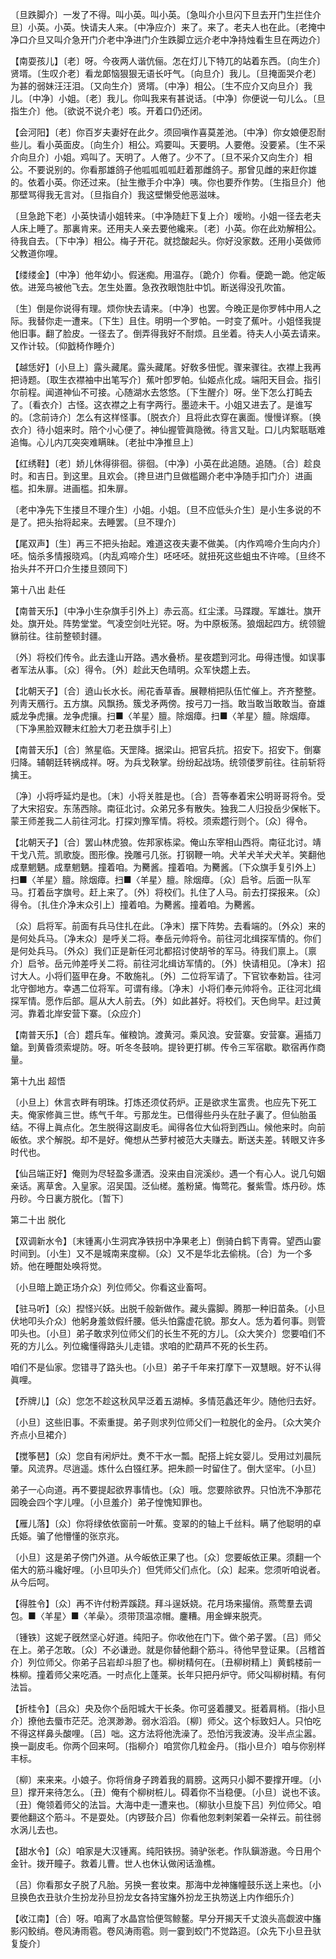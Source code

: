 <!-- { "loadSidebar": true } -->
〔旦跌脚介〕一发了不得。叫小英。叫小英。〔急叫介小旦闪下旦去开门生拦住介旦〕小英。小英。快请夫人来。〔中净应介〕来了。来了。老夫人也在此。〔老掩中净口介旦又叫介急开门介老中净进门介生跌脚立远介老中净持烛看生旦在两边介〕 

【南耍孩儿】〔老〕呀。今夜两人谐伉俪。怎在灯儿下特兀的站着东西。〔向生介〕贤壻。〔生叹介老〕看龙郞恼狠狠无语长吁气。〔向旦介〕我儿。〔旦掩面哭介老〕为甚的弱妹汪汪泪。〔又向生介〕贤壻。〔中净〕相公。〔生不应介又向旦介〕我儿。〔中净〕小姐。〔老〕我儿。你叫我来有甚说话。〔中净〕你便说一句儿么。〔旦指生介〕他。〔欲说不说介老〕咳。开着口仍还闭。

【会河阳】〔老〕你百岁夫妻好在此夕。须回嗔作喜莫差池。〔中净〕你女娘便忍耐些儿。看小英面皮。〔向生介〕相公。鸡要叫。天要明。人要倦。没要紧。〔生不采介向旦介〕小姐。鸡叫了。天明了。人倦了。少不了。〔旦不采介又向生介〕相公。不要说别的。你看那雄鸽子他呱呱呱呱赶着那雌鸽子。那曾见雌的来赶你雄的。依着小英。你还过来。〔扯生撤手介中净〕咦。你也要乔作势。〔生指旦介〕他那壁骂得我无言对。〔旦指自介〕我这壁懒受他恶滋味。

〔旦急跄下老〕小英快请小姐转来。〔中净随赶下复上介〕嗳哟。小姐一径去老夫人床上睡了。那裏肯来。还用夫人亲去要他纔来。〔老〕小英。你在此劝解相公。待我自去。〔下中净〕相公。梅子开花。就捻酸起头。你好没家数。还用小英做师父教道你哩。 

【缕缕金】〔中净〕他年幼小。假迷痴。用温存。〔跪介〕你看。便跪一跪。他定皈依。进笼鸟被他飞去。怎生处置。急孜孜眼饱肚中饥。断送得没孔吹笛。

〔生〕倒是你说得有理。烦你快去请来。〔中净〕也罢。今晚正是你罗帏中用人之际。我替你走一遭来。〔下生〕且住。明明一个罗帕。一时变了蕉叶。小姐怪我提他旧事。翻了脸皮。一径去了。倒弄得我好不耐烦。且坐着。待夫人小英去请来。又作计较。〔仰戤椅作睡介〕 

【越恁好】〔小旦上〕露头藏尾。露头藏尾。好敎多忸怩。骤来骤往。衣襟上我再把诗题。〔取生衣襟袖中出笔写介〕蕉叶卽罗帕。仙姬点化成。端阳天目会。指引尔前程。闻道神仙不可接。心随湖水去悠悠。〔下生醒介〕呀。坐下怎么打盹去了。〔看衣介〕古怪。这衣襟之上有字两行。墨迹未干。小姐又进去了。是谁写的。〔念前诗介〕怎么有这样怪事。〔脱衣介〕且将此衣穿在裏面。慢慢详察。〔换衣介〕待小姐来时。陪个小心便了。神仙握管眞隐微。待言又耻。口儿内絮聒聒难追悔。心儿内兀突突难瞒昧。〔老扯中净推旦上〕 

【红绣鞋】〔老〕娇儿休得徘徊。徘徊。〔中净〕小英在此追随。追随。〔合〕趁良时。和吉日。到这里。且欢会。〔搀旦进门旦做槛踢介老中净随手扣门介〕进画槛。扣朱扉。进画槛。扣朱扉。

〔老中净先下生搂旦不理介生〕小姐。小姐。〔旦不应低头介生〕是小生多说的不是了。把头抬将起来。去睡罢。〔旦不理介〕 

【尾双声】〔生〕再三不把头抬起。难道这夜夫妻不做美。〔内作鸡啼介生向内介〕呸。恼杀多情报晓鸡。〔内乱鸡啼介生〕呸呸呸。就扭死这些蛆虫不许啼。〔旦终不抬头幷不开口介生搂旦颈同下〕 

第十八出
赴任

【南普天乐】〔中净小生杂旗手引外上〕赤云高。红尘漾。马蹀躞。军雄壮。旗开处。旗开处。阵势堂堂。气凌空剑吐光铓。呀。为中原板荡。狼烟起四方。统领貔貅前往。往前整顿封疆。

〔外〕将校们传令。此去逢山开路。遇水叠桥。星夜趱到河北。毋得违慢。如误事者军法从事。〔众〕得令。〔外〕趁此天色晴明。众军快趱上去。 

【北朝天子】〔合〕遶山长水长。闹花香草香。展鞭梢把队伍忙催上。齐齐整整。列靑天鴈行。五方旗。风飘扬。簇戈矛两傍。按弓刀一挡。敢当敢当敢敢当。奋雄威龙争虎攘。龙争虎攘。扫■〈羊星〉膻。除烟瘴。扫■〈羊星〉膻。除烟瘴。〔下净黑脸双鞭末红脸大刀老丑旗手引上〕 

【南普天乐】〔合〕煞星临。天罡降。据梁山。把官兵抗。招安下。招安下。倒寨归降。辅朝廷转祸成祥。呀。为兵戈鞅掌。纷纷起战场。统领偻罗前往。往前斩将擒王。

〔净〕小将呼延灼是也。〔末〕小将关胜是也。〔合〕吾等奉着宋公明哥哥将令。受了大宋招安。东荡西除。南征北讨。众弟兄多有散失。独我二人归投岳少保帐下。蒙王师差我二人前往河北。打探刘豫军情。将校。须索趱行则个。〔众〕得令。 

【北朝天子】〔合〕罢山林虎狼。佐邦家栋梁。俺山东宰相山西将。南征北讨。靖干戈八荒。凯歌旋。图形像。挽雕弓几张。打钢鞭一响。犬羊犬羊犬犬羊。笑翻他成羣魍魉。成羣魍魉。撞着咱。为臡酱。撞着咱。为臡酱。〔下众旗手复引外上〕扫■〈羊星〉膻。除烟瘴。扫■〈羊星〉膻。除烟瘴。〔众〕启爷。后面一队军马。打着岳字旗号。赶上来了。〔外〕将校们。扎住了人马。前去打探报来。〔众〕得令。〔扎住介净末众引上〕撞着咱。为臡酱。撞着咱。为臡酱。

〔众〕启将军。前面有兵马住扎在此。〔净末〕摆下阵势。去看端的。〔外众〕来的是何处兵马。〔净末众〕是呼关二将。奉岳元帅将令。前往河北缉探军情的。你们是何处兵马。〔外众〕我们正是新任河北都招讨使胡爷的军马。待我们禀上。〔禀介〕启爷。岳元帅差呼关二将。前往河北缉访军情的。〔外〕快请相见。〔净末〕招讨大人。小将们盔甲在身。不敢施礼。〔外〕二位将军请了。下官钦奉勅旨。往河北守御地方。幸遇二位将军。可谓有缘。〔净末〕小将们奉元帅将令。正往河北缉探军情。愿作后部。扈从大人前去。〔外〕如此甚好。将校们。天色尙早。赶过黄河。靠着北岸安营下寨。〔众应介〕 

【南普天乐】〔合〕趱兵车。催粮饷。渡黄河。乘风浪。安营寨。安营寨。遍插刀鎗。到黄昏须索堤防。呀。听冬冬鼓响。提铃更打梆。传令三军宿歇。歇宿再作商量。 

第十九出
超悟

〔小旦上〕休言衣畔有明珠。打炼还须仗药炉。正是欲求生富贵。也应先下死工夫。俺家修眞三世。练气千年。亏那龙生。已借得些丹头在肚子裏了。但仙胎虽结。不得上眞点化。怎生脱得这副皮毛。闻得各位大仙将到西山。候他来时。向前皈依。求个解脱。却不是好。俺想从苎萝村被范大夫赚去。断送夫差。转眼又许多时代也。 

【仙吕端正好】俺则为尽轻盈多潇洒。没来由自浣溪纱。遇一个有心人。说几句姻亲话。离草舍。入皇家。沼吴国。泛仙槎。羞粉黛。悔莺花。餐紫雪。炼丹砂。炼丹砂。今日裏方脱化。〔暂下〕 

第二十出
脱化

【双调新水令】〔末锺离小生洞宾净铁拐中净果老上〕倒骑白鹤下靑霄。望西山霎时间到。〔小生〕又不是城南来度柳。〔众〕又不是华北去偷桃。〔合〕为一个多娇。他在睡酣处唤将觉。

〔小旦暗上跪正场介众〕列位师父。你看这业畜呵。 

【驻马听】〔众〕揑怪兴妖。出脱千般新做作。藏头露脚。腾那一种旧苗条。〔小旦伏地叩头介众〕他躬身羞敛假纤腰。低头怕露虚花貌。那女人。恁为着何事。则管叩头也。〔小旦〕弟子敢求列位师父们的长生不死的方儿。〔众大笑介〕您要咱们不死的方儿么。列位纔懂得路头儿走错。求咱的贮葫芦不死的长生药。

咱们不是仙家。您错寻了路头也。〔小旦〕弟子千年来打摩下一双慧眼。好不认得眞哩。 

【乔牌儿】〔众〕您怎不趁这秋风早泛着五湖棹。多情范蠡还年少。随他归去好。

〔小旦〕这些旧事。不索重提。弟子则求列位师父们一粒脱化的金丹。〔众大笑介齐点小旦裙介〕 

【搅筝琶】〔众〕您自有闲炉灶。煑不干水一瓢。配搭上姹女婴儿。受用过刘晨阮肇。风流界。尽逍遥。炼什么白镪红茅。把朱颜一时留住了。倒大坚牢。〔小旦〕 

弟子一心向道。再不要提起欲界事情也。〔众〕哦。您要除欲界。只怕洗不净那花园晚会四个字儿哩。〔小旦羞介〕弟子惶愧知罪也。 

【雁儿落】〔众〕你将绿依依窗前一叶蕉。变翠的的轴上千丝料。瞒了他聪明的卓氏姫。骗了他懵懂的张京兆。

〔小旦〕这是弟子傍门外道。从今皈依正果了也。〔众〕您要皈依正果。须翻一个偌大的筋斗纔好哩。〔小旦叩头介〕但凭师父们点化。〔众〕起来。您须听咱说者。从今后呵。 

【得胜令】〔众〕再不许付粉弄蹊跷。拜斗逞妖娆。花月场来撮俏。燕莺羣去调包。■〈羊星〉■〈羊喿〉。须带顶温凉帽。鏖糟。用金蝉来脱壳。

〔锺铁〕这妮子旣然坚心好道。纯阳子。你收他在门下。做个弟子罢。〔吕〕师父在上。弟子怎敢。〔众〕不必谦逊。就是你替他翻个筋斗。待他早登证果。〔吕稽首介〕列位师父。你弟子吕岩却斗胆了也。柳树精何在。〔丑柳树精上〕黄鹤楼前一株柳。撞着师父来吃酒。一时点化上蓬莱。长年只把丹炉守。师父叫柳树精。有何法旨。 

【折桂令】〔吕众〕央及你个岳阳城大干长条。你可竖着腰叉。挺着肩梢。〔指小旦介〕撩他去蜃市茫茫。沧溟渺渺。弱水滔滔。〔柳〕师父。这个标致妇人。只怕吃不得这样鼻头酸哩。〔吕〕咄。这方法将他洗澡了。恐怕污我波涛。没半点尘嚣。换一副皮毛。你两个回来呵。〔指柳介〕咱赏你几粒金丹。〔指小旦介〕咱与你别样丰标。

〔柳〕来来来。小娘子。你将俏身子跨着我的肩膀。这两只小脚不要撑开哩。〔小旦〕撑开来待怎么。〔丑〕俺有个柳树桩儿。碍着你不当稳便。〔小旦〕说也不该。〔丑〕俺领着师父的法旨。大海中走一遭来也。〔柳驮小旦旋下吕〕列位师父。咱要他翻这个筋斗。不是耍处。〔内锣鼓介吕〕你看他忽剌剌架着一朵祥云。前往弱水涡儿去也。 

【甜水令】〔众〕咱家是大汉锺离。纯阳铁拐。骑驴张老。作队鎭游遨。今日用个金针。拨开瞳子。救着儿曹。世人也休认做闲话渔樵。

〔吕〕你看那女子脱了凡胎。另换一套妆束。那海中龙神旛幢鼓乐送上来也。〔小旦换色衣丑驮介生扮龙孙旦扮龙女各持宝旛外扮龙王执笏送上内作细乐介〕 

【收江南】〔合〕呀。咱离了水晶宫恰便驾鲸鳌。早分开揭天千丈浪头高觑波中旛影闪鲛绡。卷风涛雨雹。卷风涛雨雹。则一霎到蛟门不觉路迢。〔众先下小旦丑驮复旋介〕 

